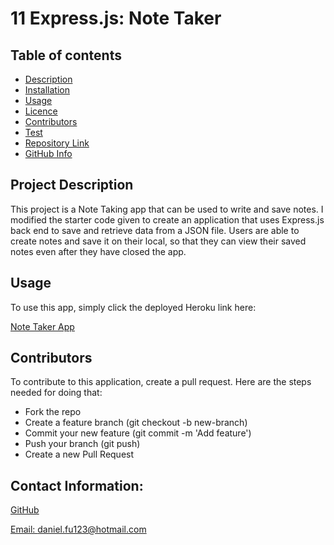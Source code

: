 # 11 Express.js: Note Taker

  ## Table of contents
  - [Description](#Description)
  - [Installation](#Installation)
  - [Usage](#Usage)
  - [Licence](#Licence)
  - [Contributors](#Contributors)
  - [Test](#Test)
  - [Repository Link](#Repository)
  - [GitHub Info](#GitHub) 

  ## Project Description

This project is a Note Taking app that can be used to write and save notes. I modified the starter code given to create an application that uses Express.js back end to save and retrieve data from a JSON file. Users are able to create notes and save it on their local, so that they can view their saved notes even after they have closed the app.

  ## Usage

To use this app, simply click the deployed Heroku link here: 

<a href="https://zeba-nunu.herokuapp.com/">Note Taker App</a>

  ## Contributors

  To contribute to this application, create a pull request.
  Here are the steps needed for doing that:
  - Fork the repo
  - Create a feature branch (git checkout -b new-branch)
  - Commit your new feature (git commit -m 'Add feature')
  - Push your branch (git push)
  - Create a new Pull Request

  ## Contact Information:
  [GitHub](https://github.com/danielfu13)

  [Email: daniel.fu123@hotmail.com](mailto:daniel.fu123@hotmail.com)
